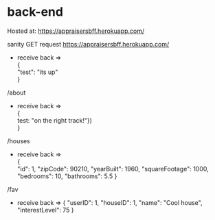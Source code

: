 # back-end

Hosted at: https://appraisersbff.herokuapp.com/
  
sanity GET request
https://appraisersbff.herokuapp.com/
  - receive back =><br/>
    {<br/>
     "test": "its up"<br/>
    }<br/>


/about
  - receive back =><br/>
    { <br/>
      test: "on the right track!"})<br/>
    }<br/>

/houses
  - receive back =><br/>
    {<br/>
    "id": 1,
    "zipCode": 90210,
    "yearBuilt": 1960,
    "squareFootage": 1000,
    "bedrooms": 10,
    "bathrooms": 5.5
  }<br/>

/fav
  - receive back =>
    {
    "userID": 1,
    "houseID": 1,
    "name": "Cool house",
    "interestLevel": 75
  }
